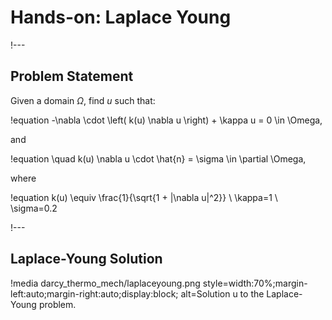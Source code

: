 # Hands-on: Laplace Young

!---

## Problem Statement

Given a domain $\Omega$, find $u$ such that:

!equation
-\nabla \cdot \left( k(u) \nabla u \right) + \kappa u = 0 \in \Omega,

and

!equation
\quad k(u) \nabla u \cdot \hat{n} = \sigma \in \partial \Omega,

where

!equation
k(u) \equiv \frac{1}{\sqrt{1 + |\nabla u|^2}} \\
\kappa=1 \\
\sigma=0.2

!---

## Laplace-Young Solution

!media darcy_thermo_mech/laplaceyoung.png
       style=width:70%;margin-left:auto;margin-right:auto;display:block;
       alt=Solution u to the Laplace-Young problem.
